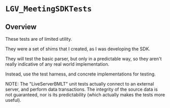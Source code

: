 # ``LGV_MeetingSDKTests``

## Overview

These tests are of limited utility.

They were a set of shims that I created, as I was developing the SDK.

They will test the basic parser, but only in a predictable way, so they aren't really indicative of any real world implementation.

Instead, use the test harness, and concrete implementations for testing.

NOTE: The "LiveServerBMLT" unit tests actually connect to an external server, and perform data transactions. The integrity of the source data is not guaranteed, nor is its predictability (which actually makes the tests more useful).
